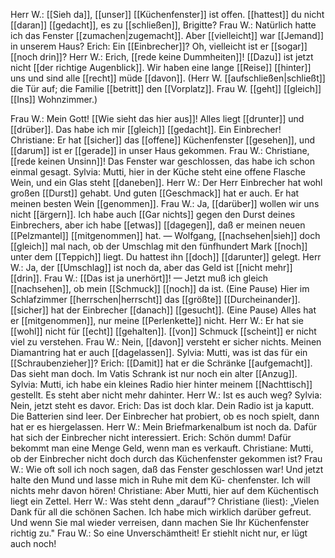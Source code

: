 Herr W.:  [[Sieh da]], [[unser]] [[Küchenfenster]] ist offen. [[hattest]] du nicht [[daran]]
            [[gedacht]], es zu [[schließen]], Brigitte?
Frau W.:  Natürlich hatte ich das Fenster [[zumachen|zugemacht]]. Aber [[vielleicht]] war
            [[Jemand]] in unserem Haus?
Erich:       Ein [[Einbrecher]]? Oh, vielleicht ist er [[sogar]] [[noch drin]]?
Herr W.:  Erich, [[rede keine Dummheiten]]! [[Dazu]] ist jetzt nicht [[der richtige Augenblick]]. 
		Wir haben eine lange [[Reise]] [[hinter]] uns und sind alle
            [[recht]] müde [[davon]].
(Herr W. [[aufschließen|schließt]] die Tür auf; die Familie [[betritt]] den [[Vorplatz]].
Frau W. [[geht]] [[gleich]] [[Ins]] Wohnzimmer.)

Frau W.:  Mein Gott! [[Wie sieht das hier aus]]! Alles liegt [[drunter]] und [[drüber]].
            Das habe ich mir [[gleich]] [[gedacht]]. Ein Einbrecher!
Christiane: Er hat [[sicher]] das [[offene]] Küchenfenster [[gesehen]], und [[darum]] ist
            er [[gerade]] in unser Haus gekommen.
Frau W.:  Christiane, [[rede keinen Unsinn]]! Das Fenster war geschlossen,
            das habe ich schon einmal gesagt.
Sylvia:     Mutti, hier in der Küche steht eine offene Flasche Wein, und ein
		Glas steht [[daneben]].
Herr W.:  Der Herr Einbrecher hat wohl großen [[Durst]] gehabt. Und guten
            [[Geschmack]] hat er auch. Er hat meinen besten Wein [[genommen]].
Frau W.:  Ja, [[darüber]] wollen wir uns nicht [[ärgern]].
            Ich habe auch [[Gar nichts]] gegen den Durst deines Einbrechers,
            aber ich habe [[etwas]] [[dagegen]], daß er meinen neuen [[Pelzmantel]]
            [[mitgenommen]] hat. — Wolfgang, [[nachsehen|sieh]]
            doch [[gleich]] mal nach, ob der Umschlag mit den fünfhundert Mark
            [[noch]] unter dem [[Teppich]] liegt. Du
            hattest ihn [[doch]] [[darunter]] gelegt.
Herr W.:  Ja, der [[Umschlag]] ist noch da,   aber das Geld ist [[nicht mehr]] [[drin]].
Frau W.:  [[Das ist ja unerhört]]! — Jetzt muß ich gleich [[nachsehen]], ob mein
            [[Schmuck]] [[noch]] da ist. (Eine Pause) Hier im Schlafzimmer [[herrschen|herrscht]]
            das [[größte]] [[Durcheinander]]. [[sicher]] hat der Einbrecher [[danach]]
            [[gesucht]]. (Eine Pause) Alles hat er [[mitgenommen]], nur meine [[Perlenkette]] nicht.
Herr W.:  Er hat sie [[wohl]] nicht für [[echt]] [[gehalten]]. [[von]] Schmuck [[scheint]] er
            nicht viel zu verstehen.
Frau W.:  Nein, [[davon]] versteht er sicher nichts. Meinen Diamantring hat er
            auch [[dagelassen]].
Sylvia:     Mutti, was ist das für ein [[Schraubenzieher]]?
Erich:       [[Damit]] hat er die Schränke [[aufgemacht]]. Das sieht man doch.
            Im Vatis Schrank ist nur noch ein alter [[Anzug]].
Sylvia:     Mutti, ich habe ein kleines Radio hier hinter meinem [[Nachttisch]]
            gestellt. Es steht aber nicht mehr dahinter.
Herr W.:  Ist es auch weg?
Sylvia:     Nein, jetzt steht es davor.
Erich:       Das ist doch klar. Dein Radio ist ja kaputt. Die Batterien sind
            leer. Der Einbrecher hat probiert, ob es noch spielt, dann hat er
            es hiergelassen.
Herr W.:  Mein Briefmarkenalbum ist noch da. Dafür hat sich der Einbrecher
            nicht interessiert.
Erich:       Schön dumm! Dafür bekommt man eine Menge Geld, wenn man
            es verkauft.
Christiane: Mutti, ob der Einbrecher nicht doch durch das Küchenfenster
            gekommen ist?
Frau W.:  Wie oft soll ich noch sagen, daß das Fenster geschlossen war!
            Und jetzt halte den Mund und lasse mich in Ruhe mit dem Kü-
            chenfenster. Ich will nichts mehr davon hören!
Christiane: Aber Mutti, hier auf dem Küchentisch liegt ein Zettel.
Herr W.:  Was steht denn „darauf"?
Christiane (liest): „Vielen Dank für all die schönen Sachen. Ich habe mich
            wirklich darüber gefreut. Und wenn Sie mal wieder verreisen,
            dann machen Sie Ihr Küchenfenster richtig zu."
Frau W.:  So eine Unverschämtheit! Er stiehlt nicht nur, er lügt auch noch!